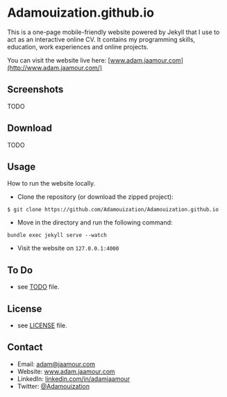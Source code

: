 Adamouization.github.io
=======================

This is a one-page mobile-friendly website powered by Jekyll that I use to act as an interactive online CV. It contains my programming skills, education, work experiences and online projects.

You can visit the website live here: [www.adam.jaamour.com](http://www.adam.jaamour.com/)

## Screenshots

TODO

## Download

TODO

## Usage

How to run the website locally.

* Clone the repository (or download the zipped project):
```
$ git clone https://github.com/Adamouization/Adamouization.github.io
```

* Move in the directory and run the following command:
```
bundle exec jekyll serve --watch
```

* Visit the website on `127.0.0.1:4000`

## To Do
* see [TODO](https://github.com/Adamouization/Adamouization.github.io/projects/1) file.

## License 
* see [LICENSE](https://github.com/Adamouization/Adamouization.github.io/blob/master/LICENSE) file.

## Contact
* Email: adam@jaamour.com
* Website: www.adam.jaamour.com
* LinkedIn: [linkedin.com/in/adamjaamour](https://www.linkedin.com/in/adamjaamour/)
* Twitter: [@Adamouization](https://twitter.com/Adamouization)
